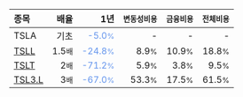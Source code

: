 | **종목** | **배율** | **1년** | **<small>변동성비용</small>** | **<small>금융비용</small>** | **<small>전체비용</small>** |
| :------- | -------: | ------: | --------------: | ------------: | ------------: |
| TSLA | 기초 | <span style="color: cornflowerblue">-5.0<small>%</small></span> | - | - | - |
| [TSLL](/tsll/) | 1.5<small>배</small> | <span style="color: cornflowerblue">-24.8<small>%</small></span> | 8.9<small>%</small> | 10.9<small>%</small> | 18.8<small>%</small> |
| [TSLT](/tslt/) | 2<small>배</small> | <span style="color: cornflowerblue">-71.2<small>%</small></span> | 5.9<small>%</small> | 3.8<small>%</small> | 9.5<small>%</small> |
| [TSL3.L](/tsl3/) | 3<small>배</small> | <span style="color: cornflowerblue">-67.0<small>%</small></span> | 53.3<small>%</small> | 17.5<small>%</small> | 61.5<small>%</small> |